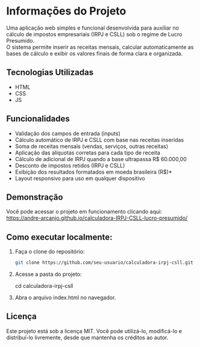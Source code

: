 # Informações do Projeto

Uma aplicação web simples e funcional desenvolvida para auxiliar no cálculo de impostos empresariais (IRPJ e CSLL) sob o regime de Lucro Presumido.  
O sistema permite inserir as receitas mensais, calcular automaticamente as bases de cálculo e exibir os valores finais de forma clara e organizada.

## Tecnologias Utilizadas

- HTML
- CSS
- JS

## Funcionalidades

-  Validação dos campos de entrada (inputs) 
-  Cálculo automático de IRPJ e CSLL com base nas receitas inseridas  
-  Soma de receitas mensais (vendas, serviços, outras receitas)  
-  Aplicação das alíquotas corretas para cada tipo de receita  
-  Cálculo de adicional de IRPJ quando a base ultrapassa R$ 60.000,00  
-  Desconto de impostos retidos (IRPJ e CSLL)  
-  Exibição dos resultados formatados em moeda brasileira (R$)* 
-  Layout responsivo para uso em qualquer dispositivo

## Demonstração

Você pode acessar o projeto em funcionamento clicando aqui:
https://andre-arcanjo.github.io/calculadora-IRPJ-CSLL-lucro-presumido/

## Como executar localmente:

1. Faça o clone do repositório:
   ```bash
   git clone https://github.com/seu-usuario/calculadora-irpj-csll.git

2. Acesse a pasta do projeto:

   cd calculadora-irpj-csll

3. Abra o arquivo index.html no navegador.

## Licença

Este projeto está sob a licença MIT.
Você pode utilizá-lo, modificá-lo e distribuí-lo livremente, desde que mantenha os créditos ao autor.
   